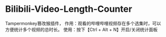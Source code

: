 # Bilibili-Video-Length-Counter
Tampermonkey篡改猴插件，
作用：观看的哔哩哔哩视频存在多个选集时，可以方便统计多个视频的总时长。
使用：按下【Ctrl + Alt + N】开启/关闭统计面板
